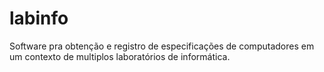 # labinfo
Software pra obtenção e registro de especificações de computadores em um contexto de multiplos laboratórios de informática.
